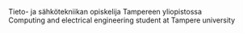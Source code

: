 Tieto- ja sähkötekniikan opiskelija Tampereen yliopistossa <br />
Computing and electrical engineering student at Tampere university
